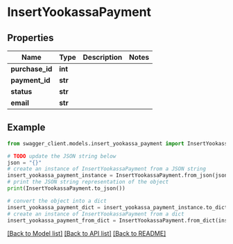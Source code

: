 # InsertYookassaPayment


## Properties

Name | Type | Description | Notes
------------ | ------------- | ------------- | -------------
**purchase_id** | **int** |  | 
**payment_id** | **str** |  | 
**status** | **str** |  | 
**email** | **str** |  | 

## Example

```python
from swagger_client.models.insert_yookassa_payment import InsertYookassaPayment

# TODO update the JSON string below
json = "{}"
# create an instance of InsertYookassaPayment from a JSON string
insert_yookassa_payment_instance = InsertYookassaPayment.from_json(json)
# print the JSON string representation of the object
print(InsertYookassaPayment.to_json())

# convert the object into a dict
insert_yookassa_payment_dict = insert_yookassa_payment_instance.to_dict()
# create an instance of InsertYookassaPayment from a dict
insert_yookassa_payment_from_dict = InsertYookassaPayment.from_dict(insert_yookassa_payment_dict)
```
[[Back to Model list]](../README.md#documentation-for-models) [[Back to API list]](../README.md#documentation-for-api-endpoints) [[Back to README]](../README.md)


